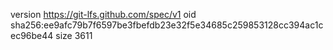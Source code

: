 version https://git-lfs.github.com/spec/v1
oid sha256:ee9afc79b7f6597be3fbefdb23e32f5e34685c259853128cc394ac1cec96be44
size 3611
